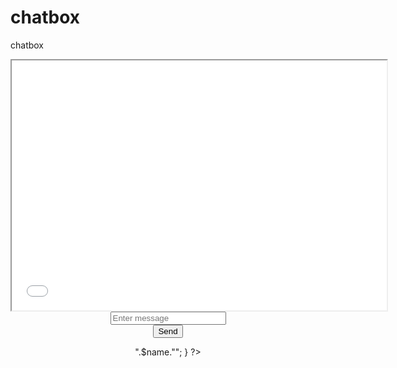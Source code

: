 # chatbox
chatbox
<!DOCTYPE html>
<html lang="en">
<head>
    <meta charset="UTF-8">
    <meta name="viewport" content="width=device-width, initial-scale=1.0">
    <title>Document</title>
</head>
<body>
    <iframe src="index.php" width="600" height="400" style="border:10;background:black;color:white;"></iframe>
</body>
</html>
<center>
<div stle="height:100px; width:100px; background-color:blue;color:white;">
    <form action="index.php" method="post">
        <input name="username" placeholder="Enter message">
        <br>
        <button type="submit" name="submit">Send</button>
    </form>
</div>
<?php
    if(isset($_POST['submit'])){
        $name = $_POST['username'];
        echo "<h1 style='color:white;'>".$name."</h1>";
    }
    ?>
    </center>
